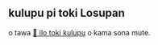 ## kulupu pi toki Losupan

o tawa [💬 ilo toki kulupu](https://lojban.pw/en/articles/live_chat/) o kama sona mute.
